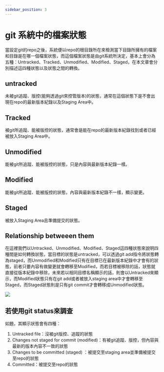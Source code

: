 ```yaml
---
sidebar_position: 3
---
```


# git 系統中的檔案狀態
當設定git的repo之後，系統便以repo的根目錄所在來檢測當下目錄所擁有的檔案和目錄是在哪一個檔案狀態，而這個檔案狀態是由git系統所決定，基本上會分為五種：Untracked、Tracked、Unmodified、Modified、Staged，在本文章會分別描述這四種狀態以及狀態之間的轉換。

## untracked
未被git追蹤、版控(能夠透過git來控管版本)的狀態，通常在這個狀態下是不會出現在repo的最新版本紀錄以及Staging Area中。

## Tracked
被git所追蹤、能被版控的狀態，通常會是能在repo的最新版本紀錄找到或者已經被放入Staging Area中。

## Unmodified
能被git所追蹤、能被版控的狀態，只是內容與最新版本紀錄一樣。

## Modified
能被git所追蹤、能被版控的狀態，內容與最新版本紀錄不一樣，顯示變更。

## Staged
被放入Staging Area且準備提交的狀態。

## Relationship betweeen them
在這裡我們以Untracked、Unmodified、Modified、Staged這四種狀態來說明四種間是如何轉換狀態，當目標的狀態是untracked，可以透過git add指令將狀態轉為staged，而Unmodified和Modified只有在目標已在最新版本紀錄中才會有的狀態，前者只要內容有做變更就會轉移至Modified，而若目標被移除的話，狀態就直接從版本紀錄中移除，未來若以相同目標名稱顯示的話，則會以Untracked來顯示，而Modified狀態只有在git add或者被放入staging area中才會轉移至Staged，而Staged狀態則是只有git commit才會轉移成Unmodified狀態。

![](https://res.cloudinary.com/dqfxgtyoi/image/upload/v1632583252/blog/git/lifecycle_kxzc2i.png)

## 若使用git status來調查
如題，其顯示狀態會有四種：

1. Untracked file：沒被git版控、追蹤的狀態
2. Changes not staged for commit (modified)：有被git追蹤、版控，但內容與最新的版本內容不一致的狀態
3. Changes to be committed (staged) ：被提交至staging area並準備被提交至repo的狀態 
4. Committed：被提交至repo的狀態